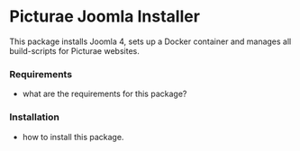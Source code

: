 # Picturae Joomla Installer
This package installs Joomla 4, sets up a Docker container and manages all build-scripts for Picturae websites.

### Requirements
- what are the requirements for this package?

### Installation
- how to install this package.
